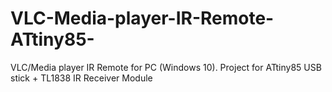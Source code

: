 # VLC-Media-player-IR-Remote-ATtiny85-
VLC/Media player IR Remote for PC (Windows 10). Project for ATtiny85 USB stick + TL1838 IR Receiver Module
